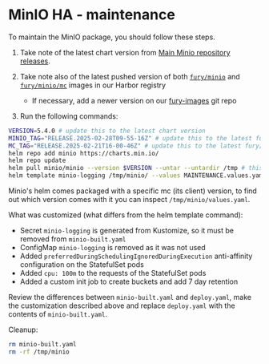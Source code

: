 # MinIO HA - maintenance

To maintain the MinIO package, you should follow these steps.

1. Take note of the latest chart version from [Main Minio repository releases](https://github.com/minio/minio/releases).
2. Take note also of the latest pushed version of both [`fury/minio`](https://registry.sighup.io/harbor/projects/37/repositories/minio/artifacts-tab`) and [`fury/minio/mc`](https://registry.sighup.io/harbor/projects/37/repositories/minio%2Fmc/artifacts-tab) images in our Harbor registry
    - If necessary, add a newer version on our [fury-images](https://github.com/sighupio/fury-images) git repo

3. Run the following commands:

  ```bash
  VERSION=5.4.0 # update this to the latest chart version
  MINIO_TAG="RELEASE.2025-02-28T09-55-16Z" # update this to the latest fury/minio image tag
  MC_TAG="RELEASE.2025-02-21T16-00-46Z" # update this to the latest fury/minio/mc image tag
  helm repo add minio https://charts.min.io/
  helm repo update
  helm pull minio/minio --version $VERSION --untar --untardir /tmp # this command will download the chart in /tmp/minio
  helm template minio-logging /tmp/minio/ --values MAINTENANCE.values.yaml --set "image.tag"="$MINIO_TAG" --set "imageMc.tag"="$MC_TAG" -n logging > minio-built.yaml
  ```

Minio's helm comes packaged with a specific mc (its client) version, to find out
which version comes with it you can inspect `/tmp/minio/values.yaml`.

What was customized (what differs from the helm template command):

- Secret `minio-logging` is generated from Kustomize, so it must be removed from `minio-built.yaml`
- ConfigMap `minio-logging` is removed as it was not used
- Added `preferredDuringSchedulingIgnoredDuringExecution` anti-affinity configuration on the StatefulSet pods
- Added `cpu: 100m` to the requests of the StatefulSet pods
- Added a custom init job to create buckets and add 7 day retention

Review the differences between `minio-built.yaml` and `deploy.yaml`, make the customization described above and replace `deploy.yaml` with the contents of `minio-built.yaml`.

Cleanup:

```bash
rm minio-built.yaml
rm -rf /tmp/minio
```
